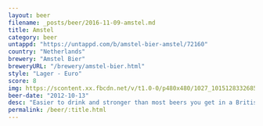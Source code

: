 ```yaml
---
layout: beer
filename: _posts/beer/2016-11-09-amstel.md
title: Amstel
category: beer
untappd: "https://untappd.com/b/amstel-bier-amstel/72160"
country: "Netherlands"
brewery: "Amstel Bier"
breweryURL: "/brewery/amstel-bier.html"
style: "Lager - Euro"
score: 8
img: https://scontent.xx.fbcdn.net/v/t1.0-0/p480x480/1027_10151283326853745_295569657_n.jpg?_nc_cat=106&_nc_ht=scontent.xx&oh=c2b9e39a6442a5672876fabad76e83cb&oe=5C3D335B
beer-date: "2012-10-13"
desc: "Easier to drink and stronger than most beers you get in a British pub"
permalink: /beer/:title.html
---
```

